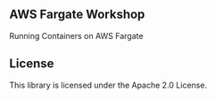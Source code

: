 ## AWS Fargate Workshop

Running Containers on AWS Fargate

## License

This library is licensed under the Apache 2.0 License.
